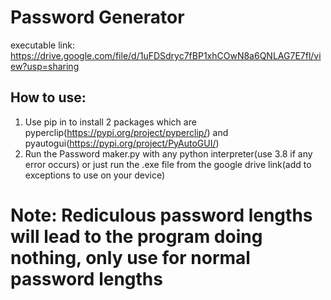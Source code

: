 # Password Generator 
executable link: https://drive.google.com/file/d/1uFDSdryc7fBP1xhCOwN8a6QNLAG7E7fl/view?usp=sharing
## How to use:
1) Use pip in to install 2 packages which are pyperclip(https://pypi.org/project/pyperclip/) and pyautogui(https://pypi.org/project/PyAutoGUI/)
2) Run the Password maker.py with any python interpreter(use 3.8 if any error occurs) or just run the .exe file from the google drive link(add to exceptions to use on your device)
# Note: Rediculous password lengths will lead to the program doing nothing, only use for normal password lengths
